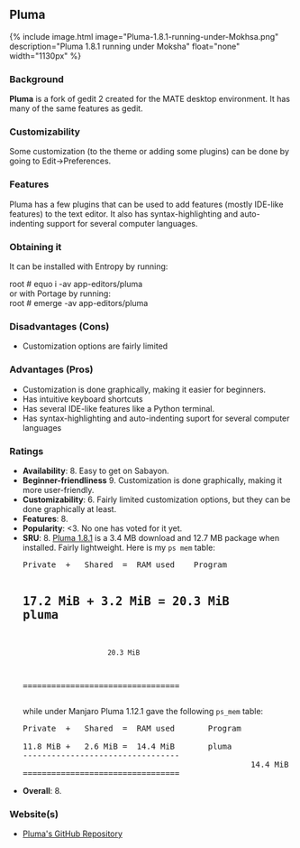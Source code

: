 ## Pluma
{% include image.html image="Pluma-1.8.1-running-under-Mokhsa.png" description="Pluma 1.8.1 running under Moksha" float="none" width="1130px" %}

### Background
<strong>Pluma</strong> is a fork of gedit 2 created for the MATE desktop environment. It has many of the same features as gedit.

### Customizability
Some customization (to the theme or adding some plugins) can be done by going to Edit→Preferences.

### Features
Pluma has a few plugins that can be used to add features (mostly IDE-like features) to the text editor. It also has syntax-highlighting and auto-indenting support for several computer languages.

### Obtaining it
It can be installed with Entropy by running:
<div class="code"><span class="coder">root #</span>  equo i -av app-editors/pluma</div>
or with Portage by running:
<div class="code"><span class="coder">root #</span>  emerge -av app-editors/pluma</div>

### Disadvantages (Cons)
<ul>
	<li>Customization options are fairly limited</li>
</ul>

### Advantages (Pros)
<ul>
	<li>Customization is done graphically, making it easier for beginners.</li>
	<li>Has intuitive keyboard shortcuts</li>
	<li>Has several IDE-like features like a Python terminal.</li>
	<li>Has syntax-highlighting and auto-indenting suport for several computer languages</li>
</ul>

### Ratings
<ul>
	<li><strong>Availability</strong>: 8. Easy to get on Sabayon.</li>
	<li><strong>Beginner-friendliness</strong> 9. Customization is done graphically, making it more user-friendly.</li>
	<li><strong>Customizability</strong>: 6. Fairly limited customization options, but they can be done graphically at least.</li>
	<li><strong>Features</strong>: 8.</li>
	<li><strong>Popularity</strong>: &lt;3. No one has voted for it yet.</li>
	<li><strong>SRU</strong>: 8. <a href="https://packages.sabayon.org/show/pluma,130458,sabayon-weekly,amd64,5,standard" target="_blank">Pluma 1.8.1</a> is a 3.4 MB download and 12.7 MB package when installed. Fairly lightweight. Here is my <code>ps mem</code> table:
<pre>
Private  +   Shared  =  RAM used	Program

 17.2 MiB +   3.2 MiB =  20.3 MiB	pluma
---------------------------------
                         20.3 MiB
=================================
</pre>
while under Manjaro Pluma 1.12.1 gave the following <code>ps_mem</code> table:
<pre>
Private  +   Shared  =  RAM used       Program

11.8 MiB +   2.6 MiB =  14.4 MiB       pluma
---------------------------------
												14.4 MiB
=================================
</pre>
</li>
	<li><strong>Overall</strong>: 8.</li>
</ul>

### Website(s)
<ul>
	<li><a href="https://github.com/mate-desktop/pluma">Pluma's GitHub Repository</a></li>
</ul>
